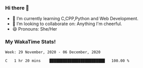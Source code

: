 ### Hi there 👋

- 🌱 I’m currently learning C,CPP,Python and Web Development.
- 👯 I’m looking to collaborate on: Anything I'm cheerful.
- 😄 Pronouns: She/Her

### My WakaTime Stats!

<!--START_SECTION:waka-->
```text
Week: 29 November, 2020 - 06 December, 2020

C   1 hr 20 mins    █████████████████████████   100.00 % 
```
<!--END_SECTION:waka-->
